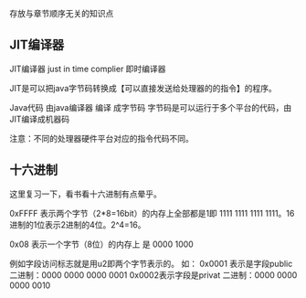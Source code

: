 存放与章节顺序无关的知识点
## JIT编译器

JIT编译器 just in time complier 即时编译器

JIT是可以把java字节码转换成【可以直接发送给处理器的的指令】的程序。

Java代码 由java编译器 编译 成字节码 字节码是可以运行于多个平台的代码，由JIT编译成机器码

注意：不同的处理器硬件平台对应的指令代码不同。


## 十六进制

这里复习一下，看书看十六进制有点晕乎。

0xFFFF 表示两个字节（2*8=16bit）的内存上全部都是1即 1111 1111 1111 1111。16进制的1位表示2进制的4位。2^4=16。

0x08 表示一个字节（8位）的内存上 是 0000 1000

例如字段访问标志就是用u2即两个字节表示的。
如：
        0x0001 表示是字段public 二进制：0000 0000 0000 0001
        0x0002表示字段是privat  二进制：0000 0000 0000 0010
